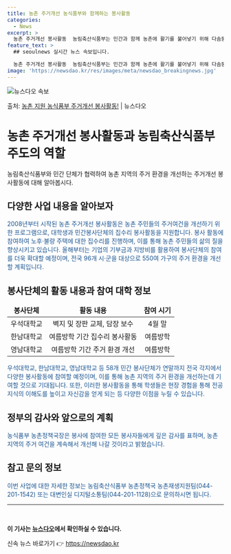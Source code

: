 ```yaml
---
title: 농촌 주거개선 농식품부와 함께하는 봉사활동
categories:
  - News
excerpt: >
  농촌 주거개선 봉사활동  농림축산식품부는 민간과 함께 농촌에 활기를 불어넣기 위해 다솜둥지복지재단과 손을 잡…
feature_text: >
  ## seoulnews 실시간 뉴스 속보입니다.

  농촌 주거개선 봉사활동  농림축산식품부는 민간과 함께 농촌에 활기를 불어넣기 위해 다솜둥지복지재단과 손을 잡…
image: 'https://newsdao.kr/res/images/meta/newsdao_breakingnews.jpg'
---
```


![뉴스다오 속보](https://newsdao.kr/res/images/meta/newsdao_breakingnews.jpg)

<p>출처: <a href="https://newsdao.kr/4444" rel="dofollow">농촌 지원 농식품부 주거개선 봉사활동!</a> | 뉴스다오</p>

<h1>농촌 주거개선 봉사활동과 농림축산식품부 주도의 역할</h1>

<p data-ke-size="size16">농림축산식품부와 민간 단체가 협력하여 농촌 지역의 주거 환경을 개선하는 주거개선 봉사활동에 대해 알아봅시다.</p>

<h2 data-ke-size="size26">다양한 사업 내용을 알아보자</h2>

<p><span style="color: #1a5490;">2008년부터 시작된 농촌 주거개선 봉사활동은 농촌 주민들의 주거여건을 개선하기 위한 프로그램으로, 대학생과 민간봉사단체의 집수리 봉사활동을 지원합니다. 봉사 활동에 참여하여 노후·불량 주택에 대한 집수리를 진행하며, 이를 통해 농촌 주민들의 삶의 질을 향상시키고 있습니다. 올해부터는 기업의 기부금과 지방비를 활용하여 봉사단체의 참여를 더욱 확대할 예정이며, 전국 96개 시·군을 대상으로 550여 가구의 주거 환경을 개선할 계획입니다.</span></p>

<h2 data-ke-size="size26">봉사단체의 활동 내용과 참여 대학 정보</h2>

<table>
<thead>
<tr>
<td style="text-align: center; height: 17px;"><b>봉사단체</b></td>
<td style="text-align: center; height: 17px;"><b>활동 내용</b></td>
<td style="text-align: center; height: 17px;"><b>참여 시기</b></td>
</tr>
</thead>
<tbody>
<tr>
<td style="text-align: center; height: 17px;">우석대학교</td>
<td style="text-align: center; height: 17px;">벽지 및 장판 교체, 담장 보수</td>
<td style="text-align: center; height: 17px;">4월 말</td>
</tr>
<tr>
<td style="text-align: center; height: 17px;">한남대학교</td>
<td style="text-align: center; height: 17px;">여름방학 기간 집수리 봉사활동</td>
<td style="text-align: center; height: 17px;">여름방학</td>
</tr>
<tr>
<td style="text-align: center; height: 17px;">영남대학교</td>
<td style="text-align: center; height: 17px;">여름방학 기간 주거 환경 개선</td>
<td style="text-align: center; height: 17px;">여름방학</td>
</tr>
</tbody>
</table>

<p><span style="color: #1a5490;">우석대학교, 한남대학교, 영남대학교 등 58개 민간 봉사단체가 연말까지 전국 각지에서 다양한 봉사활동에 참여할 예정이며, 이를 통해 농촌 지역의 주거 환경을 개선하는데 기여할 것으로 기대됩니다. 또한, 이러한 봉사활동을 통해 학생들은 현장 경험을 통해 전공 지식의 이해도를 높이고 자신감을 얻게 되는 등 다양한 이점을 누릴 수 있습니다.</span></p>

<h2 data-ke-size="size26">정부의 감사와 앞으로의 계획</h2>

<p><span style="color: #1a5490;">농식품부 농촌정책국장은 봉사에 참여한 모든 봉사자들에게 깊은 감사를 표하며, 농촌 지역의 주거 여건을 계속해서 개선해 나갈 것이라고 밝혔습니다.</span></p>

<h2 data-ke-size="size26">참고 문의 정보</h2>

<p><span style="color: #1a5490;">이번 사업에 대한 자세한 정보는 농림축산식품부 농촌정책국 농촌재생지원팀(044-201-1542) 또는 대변인실 디지털소통팀(044-201-1128)으로 문의하시면 됩니다.</span></p>

<hr>

<p data-ke-size="size16">&nbsp;</p>

**이 기사는 [뉴스다오](https://newsdao.kr/4444)에서 확인하실 수 있습니다.** 

신속 뉴스 바로가기 👉 <a href="https://newsdao.kr" rel="dofollow">https://newsdao.kr</a>


